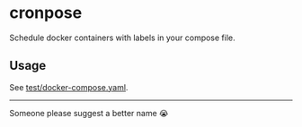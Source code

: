 # cronpose

Schedule docker containers with labels in your compose file.

## Usage

See [test/docker-compose.yaml](./test/docker-compose.yaml).

---

Someone please suggest a better name :sob:
